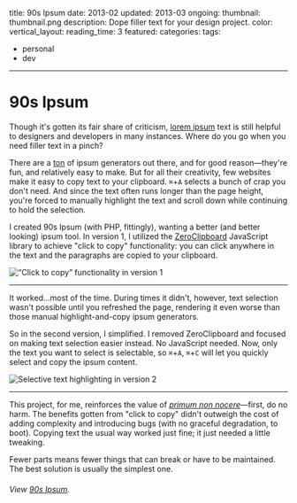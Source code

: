 title: 90s Ipsum
date: 2013-02
updated: 2013-03
ongoing:
thumbnail: thumbnail.png
description: Dope filler text for your design project.
color:
vertical_layout:
reading_time: 3
featured:
categories:
tags:
- personal
- dev
---

# 90s Ipsum

Though it's gotten its fair share of criticism, [lorem ipsum](http://en.wikipedia.org/wiki/Lorem_ipsum) text is still helpful to designers and developers in many instances. Where do you go when you need filler text in a pinch?

There are a [ton](http://ipsum-generators.com/) of ipsum generators out there, and for good reason—they're fun, and relatively easy to make. But for all their creativity, few websites make it easy to copy text to your clipboard. `⌘`+`A` selects a bunch of crap you don't need. And since the text often runs longer than the page height, you're forced to manually highlight the text and scroll down while continuing to hold the selection.

I created 90s Ipsum (with PHP, fittingly), wanting a better (and better looking) ipsum tool. In version 1, I utilized the [ZeroClipboard](http://zeroclipboard.org/) JavaScript library to achieve "click to copy" functionality: you can click anywhere in the text and the paragraphs are copied to your clipboard.

<img class="wide bordered rounded" src="v1.png" alt="&ldquo;Click to copy&rdquo; functionality in version 1">

---
It worked&hellip;most of the time. During times it didn't, however, text selection wasn't possible until you refreshed the page, rendering it even worse than those manual highlight-and-copy ipsum generators.

So in the second version, I simplified. I removed ZeroClipboard and focused on making text selection easier instead. No JavaScript needed. Now, only the text you want to select is selectable, so `⌘`+`A`, `⌘`+`C` will let you quickly select and copy the ipsum content.

<img class="wide bordered rounded" src="v2.png" alt="Selective text highlighting in version 2">

---
This project, for me, reinforces the value of [*primum non nocere*](http://en.wikipedia.org/wiki/Primum_non_nocere)—first, do no harm. The benefits gotten from "click to copy" didn't outweigh the cost of adding complexity and introducing bugs (with no graceful degradation, to boot). Copying text the usual way worked just fine; it just needed a little tweaking.

Fewer parts means fewer things that can break or have to be maintained. The best solution is usually the simplest one.

###### View [90s Ipsum](http://justinjaywang.com/90s-ipsum/).
